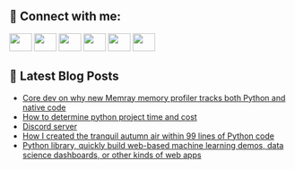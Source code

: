 ## 🔎 Connect with me:
[<img height="32" width="40" src="https://cdn.jsdelivr.net/npm/simple-icons@v5/icons/telegram.svg" />](https://t.me/bullbesh)
[<img height="32" width="40" src="https://cdn.jsdelivr.net/npm/simple-icons@v5/icons/vk.svg" />](https://vk.com/bullbesh)
[<img height="32" width="40" src="https://cdn.jsdelivr.net/npm/simple-icons@v5/icons/twitter.svg" />](https://twitter.com/bullbesh1)
[<img height="32" width="40" src="https://cdn.jsdelivr.net/npm/simple-icons@v5/icons/instagram.svg" />](https://www.instagram.com/bullbesh)
[<img height="32" width="40" src="https://cdn.jsdelivr.net/npm/simple-icons@v5/icons/reddit.svg" />](https://www.reddit.com/user/bullbesh)
[<img height="32" width="40" src="https://cdn.jsdelivr.net/npm/simple-icons@v5/icons/youtube.svg" />](https://www.youtube.com/channel/UCtfjRs6uzgq5mfm8S06WTcg)

## 📕 Latest Blog Posts
<!-- BLOG-POST-LIST:START -->
- [Core dev on why new Memray memory profiler tracks both Python and native code](https://www.reddit.com/r/Python/comments/uo70nv/core_dev_on_why_new_memray_memory_profiler_tracks/)
- [How to determine python project time and cost](https://www.reddit.com/r/Python/comments/uo6r2r/how_to_determine_python_project_time_and_cost/)
- [Discord server](https://www.reddit.com/r/Python/comments/uo6ey8/discord_server/)
- [How I created the tranquil autumn air within 99 lines of Python code](https://www.reddit.com/r/Python/comments/uo69oq/how_i_created_the_tranquil_autumn_air_within_99/)
- [Python library, quickly build web-based machine learning demos, data science dashboards, or other kinds of web apps](https://www.reddit.com/r/Python/comments/uo68r0/python_library_quickly_build_webbased_machine/)
<!-- BLOG-POST-LIST:END -->
